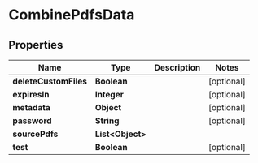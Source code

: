 

# CombinePdfsData


## Properties

| Name | Type | Description | Notes |
|------------ | ------------- | ------------- | -------------|
|**deleteCustomFiles** | **Boolean** |  |  [optional] |
|**expiresIn** | **Integer** |  |  [optional] |
|**metadata** | **Object** |  |  [optional] |
|**password** | **String** |  |  [optional] |
|**sourcePdfs** | **List&lt;Object&gt;** |  |  |
|**test** | **Boolean** |  |  [optional] |



